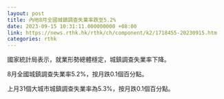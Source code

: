 ```yaml
---
layout: post
title: 內地8月全國城鎮調查失業率跌至5.2%
date: 2023-09-15 10:31:11.000000000 +08:00
link: https://news.rthk.hk/rthk/ch/component/k2/1718455-20230915.htm
categories: rthk
---
```


國家統計局表示，就業形勢總體穩定，城鎮調查失業率下降。

8月全國城鎮調查失業率5.2%，按月跌0.1個百分點。

上月31個大城市城鎮調查失業率為5.3%，按月跌0.1個百分點。
